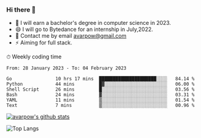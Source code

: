 ### Hi there 👋
<!--I have been a GitHub member for [![Years Badge](https://badges.pufler.dev/years/avarpow)](https://badges.pufler.dev)-->
- 🌱 I will earn a bachelor's degree in computer science in 2023.
- 😄 I will go to Bytedance for an internship in July,2022.
- 💬 Contact me by email avarpow@gmail.com
- ⚡ Aiming for full stack.

<!--💻 Coding Activity Logging

[![Commits Badge](https://badges.pufler.dev/commits/weekly/avarpow)](https://badges.pufler.dev)-->

⏱ Weekly coding time
<!--START_SECTION:waka-->

```text
From: 28 January 2023 - To: 04 February 2023

Go                10 hrs 17 mins  █████████████████████░░░░   84.14 %
Python            44 mins         █▓░░░░░░░░░░░░░░░░░░░░░░░   06.00 %
Shell Script      26 mins         █░░░░░░░░░░░░░░░░░░░░░░░░   03.56 %
Bash              24 mins         ▓░░░░░░░░░░░░░░░░░░░░░░░░   03.31 %
YAML              11 mins         ▒░░░░░░░░░░░░░░░░░░░░░░░░   01.54 %
Text              7 mins          ▒░░░░░░░░░░░░░░░░░░░░░░░░   00.96 %
```

<!--END_SECTION:waka-->

[![avarpow's github stats](https://github-readme-stats.vercel.app/api?username=avarpow&count_private=true&show_icons=true&hide=issues&hide_border=true)](https://github.com/anuraghazra/github-readme-stats)

![Top Langs](https://github-readme-stats.vercel.app/api/top-langs/?username=avarpow&layout=compact&hide_border=true) 
<!--[![avarpow's wakatime stats](https://github-readme-stats.vercel.app/api/wakatime?username=avarpow)](https://github.com/anuraghazra/github-readme-stats)-->

